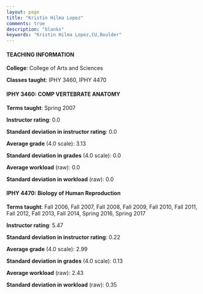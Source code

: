 ```yaml
---
layout: page
title: "Kristin Hilma Lopez" 
comments: true
description: "blanks"
keywords: "Kristin Hilma Lopez,CU,Boulder"
---
```

<head>
<script src="https://ajax.googleapis.com/ajax/libs/jquery/2.1.3/jquery.min.js"></script>
<script src="https://dl.dropboxusercontent.com/s/pc42nxpaw1ea4o9/highcharts.js?dl=0"></script>
<!-- <script src="../assets/js/highcharts.js"></script> -->
<style type="text/css">@font-face {
	font-family: "Bebas Neue";
	src: url(https://www.filehosting.org/file/details/544349/BebasNeue Regular.otf) format("opentype");
	}
	h1.Bebas { 
		font-family: "Bebas Neue", Verdana, Tahoma;
	}
</style>
</head>
	   
#### TEACHING INFORMATION

**College**: College of Arts and Sciences

**Classes taught**: IPHY 3460, IPHY 4470

#### IPHY 3460: COMP VERTEBRATE ANATOMY

**Terms taught**: Spring 2007

**Instructor rating**: 0.0

**Standard deviation in instructor rating**: 0.0

**Average grade** (4.0 scale): 3.13

**Standard deviation in grades** (4.0 scale): 0.0

**Average workload** (raw): 0.0

**Standard deviation in workload** (raw): 0.0

#### IPHY 4470: Biology of Human Reproduction

**Terms taught**: Fall 2006, Fall 2007, Fall 2008, Fall 2009, Fall 2010, Fall 2011, Fall 2012, Fall 2013, Fall 2014, Spring 2016, Spring 2017

**Instructor rating**: 5.47

**Standard deviation in instructor rating**: 0.22

**Average grade** (4.0 scale): 2.99

**Standard deviation in grades** (4.0 scale): 0.13

**Average workload** (raw): 2.43

**Standard deviation in workload** (raw): 0.35

